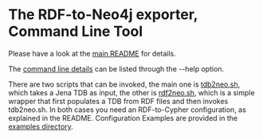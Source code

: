 # The RDF-to-Neo4j exporter, Command Line Tool

Please have a look at the [main README](https://github.com/Rothamsted/rdf2neo) for details. 

The [command line details](https://github.com/Rothamsted/rdf2neo/blob/master/rdf2neo-cli/src/main/java/uk/ac/rothamsted/rdf/neo4j/Rdf2NeoCli.java) can be listed through the 
--help option.

There are two scripts that can be invoked, the main one is 
[tdb2neo.sh](https://github.com/Rothamsted/rdf2neo/blob/master/rdf2neo-cli/src/main/assembly/resources/tdb2neo.sh), 
which takes a Jena TDB as input, the other is 
[rdf2neo.sh](https://github.com/Rothamsted/rdf2neo/blob/master/rdf2neo-cli/src/main/assembly/resources/rdf2neo.sh), 
which is a simple wrapper that first populates a TDB from RDF files and then invokes tdb2neo.sh.
In both cases you need an RDF-to-Cypher configuration, as explained in the README.
Configuration Examples are provided in the
[examples directory](https://github.com/Rothamsted/rdf2neo/blob/master/rdf2neo-cli/src/main/assembly/resources/examples).
